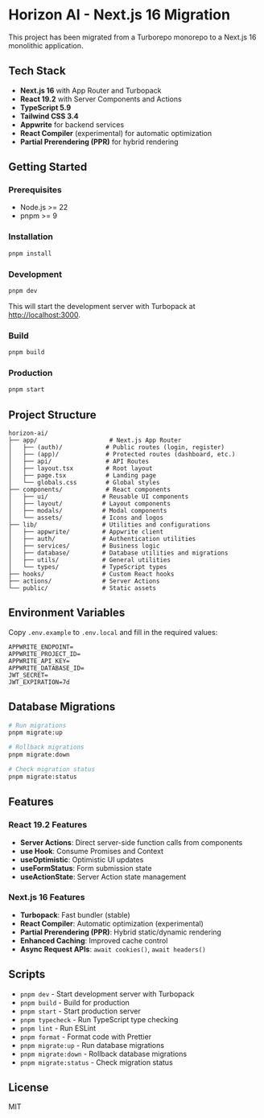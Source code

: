# Horizon AI - Next.js 16 Migration

This project has been migrated from a Turborepo monorepo to a Next.js 16 monolithic application.

## Tech Stack

- **Next.js 16** with App Router and Turbopack
- **React 19.2** with Server Components and Actions
- **TypeScript 5.9**
- **Tailwind CSS 3.4**
- **Appwrite** for backend services
- **React Compiler** (experimental) for automatic optimization
- **Partial Prerendering (PPR)** for hybrid rendering

## Getting Started

### Prerequisites

- Node.js >= 22
- pnpm >= 9

### Installation

```bash
pnpm install
```

### Development

```bash
pnpm dev
```

This will start the development server with Turbopack at [http://localhost:3000](http://localhost:3000).

### Build

```bash
pnpm build
```

### Production

```bash
pnpm start
```

## Project Structure

```
horizon-ai/
├── app/                    # Next.js App Router
│   ├── (auth)/            # Public routes (login, register)
│   ├── (app)/             # Protected routes (dashboard, etc.)
│   ├── api/               # API Routes
│   ├── layout.tsx         # Root layout
│   ├── page.tsx           # Landing page
│   └── globals.css        # Global styles
├── components/            # React components
│   ├── ui/               # Reusable UI components
│   ├── layout/           # Layout components
│   ├── modals/           # Modal components
│   └── assets/           # Icons and logos
├── lib/                  # Utilities and configurations
│   ├── appwrite/         # Appwrite client
│   ├── auth/             # Authentication utilities
│   ├── services/         # Business logic
│   ├── database/         # Database utilities and migrations
│   ├── utils/            # General utilities
│   └── types/            # TypeScript types
├── hooks/                # Custom React hooks
├── actions/              # Server Actions
└── public/               # Static assets
```

## Environment Variables

Copy `.env.example` to `.env.local` and fill in the required values:

```env
APPWRITE_ENDPOINT=
APPWRITE_PROJECT_ID=
APPWRITE_API_KEY=
APPWRITE_DATABASE_ID=
JWT_SECRET=
JWT_EXPIRATION=7d
```

## Database Migrations

```bash
# Run migrations
pnpm migrate:up

# Rollback migrations
pnpm migrate:down

# Check migration status
pnpm migrate:status
```

## Features

### React 19.2 Features

- **Server Actions**: Direct server-side function calls from components
- **use Hook**: Consume Promises and Context
- **useOptimistic**: Optimistic UI updates
- **useFormStatus**: Form submission state
- **useActionState**: Server Action state management

### Next.js 16 Features

- **Turbopack**: Fast bundler (stable)
- **React Compiler**: Automatic optimization (experimental)
- **Partial Prerendering (PPR)**: Hybrid static/dynamic rendering
- **Enhanced Caching**: Improved cache control
- **Async Request APIs**: `await cookies()`, `await headers()`

## Scripts

- `pnpm dev` - Start development server with Turbopack
- `pnpm build` - Build for production
- `pnpm start` - Start production server
- `pnpm typecheck` - Run TypeScript type checking
- `pnpm lint` - Run ESLint
- `pnpm format` - Format code with Prettier
- `pnpm migrate:up` - Run database migrations
- `pnpm migrate:down` - Rollback database migrations
- `pnpm migrate:status` - Check migration status

## License

MIT

